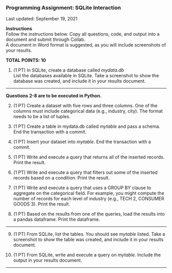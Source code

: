 ### Programming Assignment: SQLite Interaction
Last updated: September 19, 2021  

**Instructions**  
Follow the instructions below. Copy all questions, code, and output into a document and submit through Collab.  
A document in Word format is suggested, as you will include screenshots of your results.  

**TOTAL POINTS: 10**

1) (1 PT) In SQLite, create a database called *mydata.db*    
List the databases available in SQLite. Take a screenshot to show the database was created, and include it in your results document.

---  

**Questions 2-8 are to be executed in Python.**  

2) (1 PT) Create a dataset with five rows and three columns. One of the columns must include categorical data (e.g., industry, city).
The format needs to be a list of tuples.

3) (1 PT) Create a table in mydata.db called *mytable* and pass a schema.  End the transaction with a commit.

4) (1 PT) Insert your dataset into *mytable*. End the transaction with a commit.

5) (1 PT) Write and execute a query that returns all of the inserted records. Print the result.

6) (1 PT) Write and execute a query that filters out some of the inserted records based on a condition. Print the result.

7) (1 PT) Write and execute a query that uses a GROUP BY clause to aggregate on the categorical field. For example, you might compute the number of records
          for each level of industry (e.g., TECH  2, CONSUMER GOODS 3). Print the result.

8) (1 PT) Based on the results from one of the queries, load the results into a pandas dataframe. Print the dataframe.

---  

9) (1 PT) From SQLite, list the tables. You should see *mytable* listed. Take a screenshot to show the table was created, and include it in your results document.

10) (1 PT) From SQLite, write and execute a query on *mytable*. Include the output in your results document.

---  
